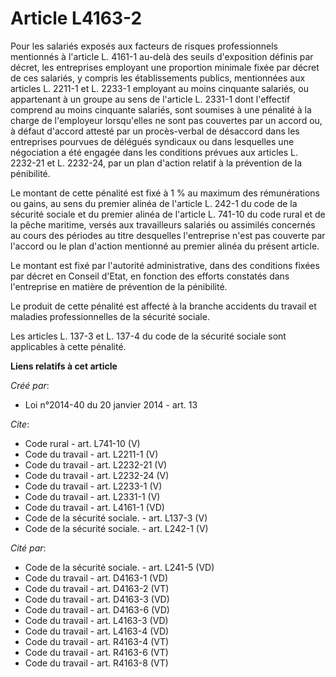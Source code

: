 # Article L4163-2

Pour les salariés exposés aux facteurs de risques professionnels mentionnés à l'article L. 4161-1 au-delà des seuils
d'exposition définis par décret, les entreprises employant une proportion minimale fixée par décret de ces salariés, y
compris les établissements publics, mentionnées aux articles L. 2211-1 et L. 2233-1 employant au moins cinquante salariés, ou
appartenant à un groupe au sens de l'article L. 2331-1 dont l'effectif comprend au moins cinquante salariés, sont soumises à
une pénalité à la charge de l'employeur lorsqu'elles ne sont pas couvertes par un accord ou, à défaut d'accord attesté par un
procès-verbal de désaccord dans les entreprises pourvues de délégués syndicaux ou dans lesquelles une négociation a été
engagée dans les conditions prévues aux articles L. 2232-21 et L. 2232-24, par un plan d'action relatif à la prévention de la
pénibilité. 

Le montant de cette pénalité est fixé à 1 % au maximum des rémunérations ou gains, au sens du premier alinéa de l'article L.
242-1 du code de la sécurité sociale et du premier alinéa de l'article L. 741-10 du code rural et de la pêche maritime,
versés aux travailleurs salariés ou assimilés concernés au cours des périodes au titre desquelles l'entreprise n'est pas
couverte par l'accord ou le plan d'action mentionné au premier alinéa du présent article. 

Le montant est fixé par l'autorité administrative, dans des conditions fixées par décret en Conseil d'Etat, en fonction des
efforts constatés dans l'entreprise en matière de prévention de la pénibilité. 

Le produit de cette pénalité est affecté à la branche accidents du travail et maladies professionnelles de la sécurité
sociale. 

Les articles L. 137-3 et L. 137-4 du code de la sécurité sociale sont applicables à cette pénalité.

**Liens relatifs à cet article**

_Créé par_:

  - Loi n°2014-40 du 20 janvier 2014 - art. 13

_Cite_:

  - Code rural - art. L741-10 (V)
  - Code du travail - art. L2211-1 (V)
  - Code du travail - art. L2232-21 (V)
  - Code du travail - art. L2232-24 (V)
  - Code du travail - art. L2233-1 (V)
  - Code du travail - art. L2331-1 (V)
  - Code du travail - art. L4161-1 (VD)
  - Code de la sécurité sociale. - art. L137-3 (V)
  - Code de la sécurité sociale. - art. L242-1 (V)

_Cité par_:

  - Code de la sécurité sociale. - art. L241-5 (VD)
  - Code du travail - art. D4163-1 (VD)
  - Code du travail - art. D4163-2 (VT)
  - Code du travail - art. D4163-3 (VD)
  - Code du travail - art. D4163-6 (VD)
  - Code du travail - art. L4163-3 (VD)
  - Code du travail - art. L4163-4 (VD)
  - Code du travail - art. R4163-4 (VT)
  - Code du travail - art. R4163-6 (VT)
  - Code du travail - art. R4163-8 (VT)
